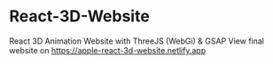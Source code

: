 # React-3D-Website
React 3D Animation Website with ThreeJS (WebGi) & GSAP
View final website on https://apple-react-3d-website.netlify.app
